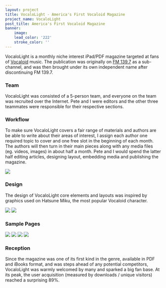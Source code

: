 ```yaml
---
layout: project
title: VocaloLight - America's First Vocaloid Magazine
project_name: VocaloLight
post_title: America's First Vocaloid Magazine
banner: 
    image: 
    lead_color: '222'
    stroke_color: ''
---
```


VocaloLight is a monthly niche interest iPad/PDF magazine targeted at fans of [Vocaloid](https://en.wikipedia.org/wiki/Vocaloid) music. The publication was originally on [FM 139.7](/projects/fm1397) as a sub-channel, and was then brought under its own independent name after discontinuing FM 139.7.

### Team

VocaloLight was consisted of a 5-person team, and everyone on the team was recruited over the Internet. Pete and I were editors and the other three teammates were responsible for their respective sections. 

### Workflow

To make sure VocaloLight covers a fair range of materials and authors are be able to write about their areas of interest, I assign each author one required topic to cover and one free slot in the beginning of each month. The authors will then turn in their main pieces along with any media files (eg. videos, images) in about half a month. Pete and I would spend the latter half editing articles, designing layout, embedding media and publishing the magazine.   

<img src="/assets/images/projects/vocalolight/templates.png" class='responsive-img materialboxed' />

### Design

The design of VocaloLight core elements and layouts was inspired by graphics used on Hatsune Miku, the most popular Vocaloid character.

<img src="/assets/images/projects/vocalolight/color-palette.png" class='responsive-img materialboxed' />
<img src="/assets/images/projects/vocalolight/element-collection.png" class='responsive-img materialboxed' />

### Sample Pages

<img src="/assets/images/projects/vocalolight/sample-1.jpg" class='responsive-img materialboxed' />
<img src="/assets/images/projects/vocalolight/sample-2.jpg" class='responsive-img materialboxed' />
<img src="/assets/images/projects/vocalolight/sample-3.jpg" class='responsive-img materialboxed' />
<img src="/assets/images/projects/vocalolight/sample-4.jpg" class='responsive-img materialboxed' />

### Reception

Since the magazine was one of its first kind in the genre, available in PDF and iBooks format, and was steps ahead of any potential competitors, VocaloLight was warmly welcomed by many and sparked a big fan base. At its peak, the user acquisition (measured by downloads / unique visitors) reached a surprising 89%.